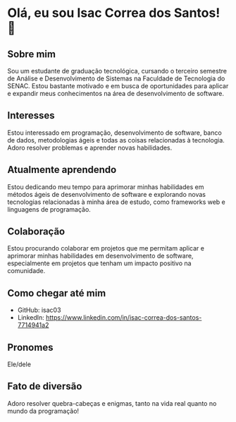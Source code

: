 # Olá, eu sou Isac Correa dos Santos! 👋

## Sobre mim

Sou um estudante de graduação tecnológica, cursando o terceiro semestre de Análise e Desenvolvimento de Sistemas na Faculdade de Tecnologia do SENAC. Estou bastante motivado e em busca de oportunidades para aplicar e expandir meus conhecimentos na área de desenvolvimento de software.

## Interesses

Estou interessado em programação, desenvolvimento de software, banco de dados, metodologias ágeis e todas as coisas relacionadas à tecnologia. Adoro resolver problemas e aprender novas habilidades.

## Atualmente aprendendo

Estou dedicando meu tempo para aprimorar minhas habilidades em métodos ágeis de desenvolvimento de software e explorando novas tecnologias relacionadas à minha área de estudo, como frameworks web e linguagens de programação.

## Colaboração

Estou procurando colaborar em projetos que me permitam aplicar e aprimorar minhas habilidades em desenvolvimento de software, especialmente em projetos que tenham um impacto positivo na comunidade.

## Como chegar até mim

- GitHub: isac03
- LinkedIn: https://www.linkedin.com/in/isac-correa-dos-santos-7714941a2

## Pronomes

Ele/dele

## Fato de diversão

Adoro resolver quebra-cabeças e enigmas, tanto na vida real quanto no mundo da programação!


